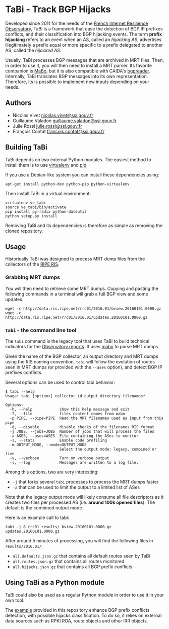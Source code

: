 # TaBi - Track BGP Hijacks

Developed since 2011 for the needs of the [French Internet Resilience
Observatory](http://www.ssi.gouv.fr/observatoire), TaBi is a framework that
ease the detection of BGP IP prefixes conflicts, and their classification into
BGP hijacking events. The term **prefix hijacking** refers to an event when an
AS, called an *hijacking AS*, advertises illegitimately a prefix equal or more
specific to a prefix delegated to another AS, called the *hijacked AS*.

Usually, TaBi processes BGP messages that are archived in MRT files. Then, in
order to use it, you will then need to install a MRT parser.  Its favorite
companion is [MaBo](https://github.com/ANSSI-FR/mabo), but it is also
compatible with CAIDA's
[bgpreader](https://bgpstream.caida.org/docs/tools/bgpreader). Internally, TaBi
translates BGP messages into its own representation. Therefore, its is possible
to implement new inputs depending on your needs.


## Authors

  * Nicolas Vivet <nicolas.vivet@ssi.gouv.fr>
  * Guillaume Valadon <guillaume.valadon@ssi.gouv.fr>
  * Julie Rossi <julie.rossi@ssi.gouv.fr>
  * François Contat <francois.contat@ssi.gouv.fr>


## Building TaBi

TaBi depends on two external Python modules. The easiest method to install them
is to use [virtualenv](https://virtualenv.pypa.io) and
[pip](https://pip.pypa.io/).

If you use a Debian-like system you can install these dependencies using:
```shell
apt-get install python-dev python-pip python-virtualenv
```

Then install TaBi in a virtual environment:
```shell
virtualenv ve_tabi
source ve_tabi/bin/activate
pip install py-radix python-dateutil
python setup.py install
```

Removing TaBi and its dependencies is therefore as simple as removing the cloned
repository.


## Usage

Historically TaBi was designed to process MRT dump files from the collectors
of the [RIPE RIS](https://www.ripe.net/analyse/internet-measurements/routing-information-service-ris/ris-raw-data).

### Grabbing MRT dumps

You will then need to retrieve some MRT dumps. Copying and pasting the
following commands in a terminal will grab a full BGP view and some updates.

```shell
wget -c http://data.ris.ripe.net/rrc01/2016.01/bview.20160101.0000.gz
wget -c http://data.ris.ripe.net/rrc01/2016.01/updates.20160101.0000.gz
```

### `tabi` - the command line tool

The `tabi` command is the legacy tool that uses TaBi to build technical
indicators for the [Observatory reports](http://www.ssi.gouv.fr/observatoire).
It uses [mabo](https://github.com/ANSSI-FR/mabo) to parse MRT dumps.

Given the name of the BGP collector, an output directory and MRT dumps using the
RIS naming convention, `tabi` will follow the evolution of routes seen in MRT
dumps (or provided with the `--ases` option), and detect BGP IP prefixes
conflicts.

Several options can be used to control tabi behavior:
```shell
$ tabi --help
Usage: tabi [options] collector_id output_directory filenames*

Options:
  -h, --help            show this help message and exit
  -f, --file            files content comes from mabo
  -p PIPE, --pipe=PIPE  Read the MRT filenames used as input from this pipe
  -d, --disable         disable checks of the filenames RIS format
  -j JOBS, --jobs=JOBS  Number of jobs that will process the files
  -a ASES, --ases=ASES  File containing the ASes to monitor
  -s, --stats           Enable code profiling
  -m OUTPUT_MODE, --mode=OUTPUT_MODE
                        Select the output mode: legacy, combined or live
  -v, --verbose         Turn on verbose output
  -l, --log             Messages are written to a log file.
```

Among this options, two are very interesting:
 * `-j` that forks several `tabi` processes to process the MRT dumps faster
 * `-a` that can be used to limit the output to a limited list of ASes

Note that the legacy output mode will likely consume all file descriptors as it
creates two files per processed AS (i.e. **around 100k opened files**). The
default is the combined output mode.

Here is an example call to tabi:
```shell
tabi -j 8 rrc01 results/ bview.20160101.0000.gz updates.20160101.0000.gz
```

After around 5 minutes of processing, you will find the following files in `results/2016.01/`:
- `all.defaults.json.gz` that contains all default routes seen by TaBi
- `all.routes.json.gz` that contains all routes monitored
- `all.hijacks.json.gz` that contains all BGP prefix conflicts


## Using TaBi as a Python module

TaBi could also be used as a regular Python module in order to use it in your
own tool.

The [example](examples/annotation/README.md) provided in this repository enhance
BGP prefix conflicts detection, with possible hijacks classification. To do so,
it relies on external data sources such as RPKI ROA, route objects and other IRR
objects.
